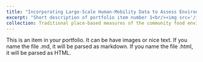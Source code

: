 ```yaml
---
title: "Incorporating Large-Scale Human-Mobility Data to Assess Environmental Exposure"
excerpt: "Short description of portfolio item number 1<br/><img src='/images/500x300.png'>"
collection: Traditional place-based measures of the community food environment may misrepresent individuals’ true exposure and its relation to dietary outcomes. To address this, I leveraged large-scale GPS-based restaurant-visit data from Greater Hartford, Connecticut, to map visit patterns and examine neighborhood socioeconomic influences. The findings highlight the role of community-level factors in shaping food patronage and underscore the importance of incorporating human-mobility data into exposure assessments. These insights provide guidance for policymakers to identify activity-based food deserts, optimize zoning, and reduce diet-related health disparities.
---
```


This is an item in your portfolio. It can be have images or nice text. If you name the file .md, it will be parsed as markdown. If you name the file .html, it will be parsed as HTML. 
